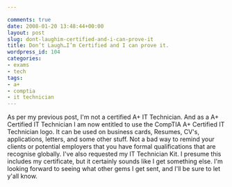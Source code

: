 ```yaml
---

comments: true
date: 2008-01-20 13:48:44+00:00
layout: post
slug: dont-laughim-certified-and-i-can-prove-it
title: Don’t Laugh…I’m Certified and I can prove it.
wordpress_id: 104
categories:
- exams
- tech
tags:
- a+
- comptia
- it technician
---
```


As per my previous post, I'm not a certified A+ IT Technician. And as a A+ Certified IT Technician I am now entitled to use the CompTIA A+ Certified IT Technician logo. It can be used on business cards, Resumes, CV's, applications, letters, and some other stuff. Not a bad way to remind your clients or potential employers that you have formal qualifications that are recognise globally.
I've also requested my IT Technician Kit. I presume this includes my certificate, but it certainly sounds like I get something else. I'm looking forward to seeing what other gems I get sent, and I'll be sure to let y'all know.
